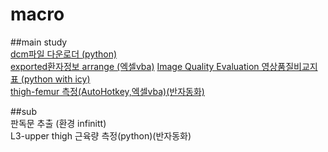 # macro 


##main study  
[dcm파일 다운로더 (python)](https://github.com/ajoumax/Nuclear-Medicine_macro/blob/main/dcm_downloader(infinitt))  
[exported환자정보 arrange (엑셀vba)](https://github.com/ajoumax/Nuclear-Medicine_macro/blob/main/arrange_exported_patient_info(Excel_vba))  
[Image Quality Evaluation 영상품질비교지표 (python with icy)](https://github.com/ajoumax/Nuclear-Medicine_macro/blob/main/Image_Quality_Evaluation)  
[thigh-femur 측정(AutoHotkey,엑셀vba)(반자동화)](https://github.com/ajoumax/Nuclear-Medicine_macro/blob/main/thigh-femur_measurement)  




##sub  
판독문 추출 (환경 infinitt)  
L3-upper thigh 근육량 측정(python)(반자동화)  


